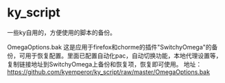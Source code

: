 # ky_script
一些ky自用的，方便使用的脚本的备份。

OmegaOptions.bak
这是应用于firefox和chorme的插件"SwitchyOmega"的备份，可用于恢复配置。里面已配置自动化pac，自动切换功能，本地代理设置等，复制链接地址到SwitchyOmega上备份和恢复项，恢复即可使用。 地址：https://github.com/kyemperor/ky_script/raw/master/OmegaOptions.bak
